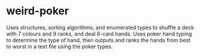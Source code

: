 # weird-poker
Uses structures, sorting algorithms, and enumerated types to shuffle a deck with 7 colours and 9 ranks, and deal 6-card hands. Uses poker hand typing to determine the type of hand,
then outputs and ranks the hands from best to worst in a text file using the poker types.
